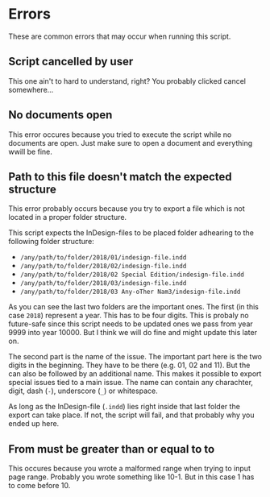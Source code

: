 # Errors

These are common errors that may occur when running this script.

## Script cancelled by user

This one ain't to hard to understand, right? You probably clicked cancel
somewhere...

## No documents open

This error occures because you tried to execute the script while no documents
are open. Just make sure to open a document and everything wwill be fine.

## Path to this file doesn't match the expected structure

This error probably occurs because you try to export a file which is not located
in a proper folder structure.

This script expects the InDesign-files to be placed folder adhearing to the
following folder structure:

* `/any/path/to/folder/2018/01/indesign-file.indd`
* `/any/path/to/folder/2018/02/indesign-file.indd`
* `/any/path/to/folder/2018/02 Special Edition/indesign-file.indd`
* `/any/path/to/folder/2018/03/indesign-file.indd`
* `/any/path/to/folder/2018/03 Any-oTher Nam3/indesign-file.indd`

As you can see the last two folders are the important ones. The first (in this
case `2018`) represent a year. This has to be four digits. This is probaly no
future-safe since this script needs to be updated ones we pass from year 9999
into year 10000. But I think we will do fine and might update this later on.

The second part is the name of the issue. The important part here is the two
digits in the beginning. They have to be there (e.g. 01, 02 and 11). But the can
also be followed by an additional name. This makes it possible to export special
issues tied to a main issue. The name can contain any charachter, digit, dash
(`-`), underscore (`_`) or whitespace.

As long as the InDesign-file (`.indd`) lies right inside that last folder the
export can take place. If not, the script will fail, and that probably why you
ended up here.

## From must be greater than or equal to to

This occures because you wrote a malformed range when trying to input page
range. Probably you wrote something like 10-1. But in this case 1 has to come
before 10.
